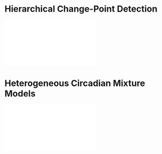 # Hierarchical Change-Point Detection

![graphical_model](tmp/graphical_model.pdf)

# Heterogeneous Circadian Mixture Models

![infographic](tmp/circadian_infography.pdf)
